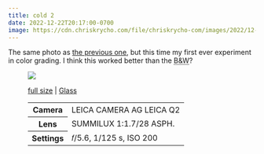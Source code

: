 ```yaml
---
title: cold 2
date: 2022-12-22T20:17:00-0700
image: https://cdn.chriskrycho.com/file/chriskrycho-com/images/2022/12-22%20cold%202%20(thumb).jpg
---
```


The same photo as [the previous one](https://v5.chriskrycho.com/photos/cold/), but this time my first ever experiment in color grading. I think this worked better than the <abbr title="black and white">B&W</abbr>?

<figure>

<img src="https://cdn.chriskrycho.com/file/chriskrycho-com/images/2022/12-22%20cold%202%20(thumb).jpg">

<figcaption>
<p><a href="https://cdn.chriskrycho.com/file/chriskrycho-com/images/2022/12-22%20cold%202.jpg">full size</a> | <a href="https://glass.photo/chriskrycho/5s60dExT7HaWNQzVxrepzF">Glass</a></p>
</figcaption>

<table>
<tr><th scope="row">Camera</th><td><span class="smcp">LEICA CAMERA AG LEICA Q2</span></td></tr>
<tr><th scope="row">Lens</th><td><span class="smcp">SUMMILUX 1:1.7/28 ASPH.</span></td></tr>
<tr><th scope="row">Settings</th><td>𝑓/5.6, 1/125 s, <span class="smcp">ISO</span> 200</td></tr>
</table>

</figure>